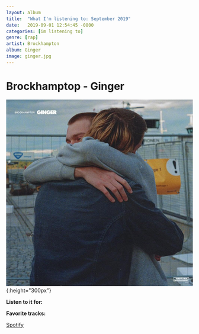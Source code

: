 ```yaml
---
layout: album
title:  "What I'm listening to: September 2019"
date:   2019-09-01 12:54:45 -0800
categories: [im listening to]
genre: [rap]
artist: Brockhampton
album: Ginger
image: ginger.jpg
---
```


# Brockhamptop - Ginger
<!--excerpt-->
![](/assets/albums/ginger.jpg){:height="300px"}

**Listen to it for:** 

**Favorite tracks:**

[Spotify](spotify:album:1jToVugwBEzcak8gJNZG2f)
